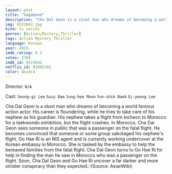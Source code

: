 ```yaml
---
layout: post
title: "Vagabond"
description: "Cha Dal Geon is a stunt man who dreams of becoming a world famous action actor. His career is floundering, while he tries to take care of his nephew as his guardian. His nephew takes a flight from Incheon to Morocco for a taekwondo exhibition, but the flight crashes. In Morocco, Cha Dal Geon sees someone in public that was a passenger on the fatal flight. He becomes convinced that someone or some group sabotaged his nephew's flight. Go Hae Ri is an NIS agent and is.."
img: 8523042.jpg
kind: tv series
genres: [Action,Mystery,Thriller]
tags: Action Mystery Thriller 
language: Korean
year: 2019
imdb_rating: 8.3
votes: 2764
imdb_id: 8523042
netflix_id: 81095101
color: 4ecdc4
---
```

Director: `N/A`  

Cast: `Seung-gi Lee` `Suzy Bae` `Jung-hee Moon` `Yun-shik Baek` `Gi-yeong Lee` 

Cha Dal Geon is a stunt man who dreams of becoming a world famous action actor. His career is floundering, while he tries to take care of his nephew as his guardian. His nephew takes a flight from Incheon to Morocco for a taekwondo exhibition, but the flight crashes. In Morocco, Cha Dal Geon sees someone in public that was a passenger on the fatal flight. He becomes convinced that someone or some group sabotaged his nephew's flight. Go Hae Ri is an NIS agent and is currently working undercover at the Korean embassy in Morocco. She is tasked by the embassy to help the bereaved families from the fatal flight. Cha Dal Geon turns to Go Hae Ri for help in finding the man he saw in Morocco who was a passenger on the flight. Soon, Cha Dal Geon and Go Hae Ri uncover a far darker and more sinister conspiracy than they expected.::(Source: AsianWiki)
